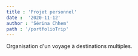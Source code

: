 ```yaml
---
title : 'Projet personnel'
date :  '2020-11-12'
author : 'Sérina Chhem' 
path : '/portfolioTrip'
---
```

Organisation d'un voyage à destinations multiples.